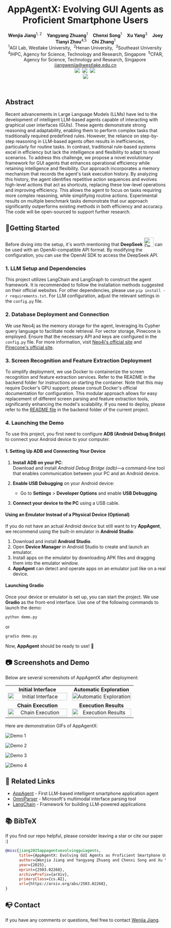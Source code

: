 <p align="center">
  <h1 align="center">AppAgentX: Evolving GUI Agents as Proficient Smartphone Users</h1>
  <p align="center">
    <strong>Wenjia Jiang</strong><sup>1, 2</sup>
    &nbsp;&nbsp;
    <strong>Yangyang Zhuang</strong><sup>1</sup>
    &nbsp;&nbsp;
    <strong>Chenxi Song</strong><sup>1</sup>
    &nbsp;&nbsp;
    <strong>Xu Yang</strong><sup>3</sup>
    &nbsp;&nbsp;
    <strong>Joey Tianyi Zhou</strong><sup>4,5</sup>
    &nbsp;&nbsp;
    <strong>Chi Zhang</strong><sup>1</sup>
    <br>
    <sup>1</sup>AGI Lab, Westlake University,</span>&nbsp;
    <sup>2</sup>Henan University,</span>&nbsp;
    <sup>3</sup>Southeast University</span>&nbsp;
    <sup>4</sup>IHPC, Agency for Science, Technology and Research, Singapore</span>&nbsp;
    <sup>5</sup>CFAR, Agency for Science, Technology and Research, Singapore</span>&nbsp;
    <br>
    <a href="mailto:jiangwenjia@westlake.edu.cn">jiangwenjia@westlake.edu.cn</a>
    <br>
    <a href='https://arxiv.org/abs/2503.02268'><img src='https://img.shields.io/badge/ArXiv-2503.02268-red'></a>&nbsp;
    <a href='https://appagentx.github.io/'><img src='https://img.shields.io/badge/Project-Page-green'></a>&nbsp;
    <a href='https://appagent-official.github.io/'><img src='https://img.shields.io/badge/AppAgent-Official-blue'></a>&nbsp;
    <br>
    <img src="https://appagentx.github.io/static/images/Teaser-V.jpg">
  </p>
  <br>
</p>

## Abstract

Recent advancements in Large Language Models (LLMs) have led to the development of intelligent LLM-based agents capable of interacting with graphical user interfaces (GUIs). These agents demonstrate strong reasoning and adaptability, enabling them to perform complex tasks that traditionally required predefined rules. However, the reliance on step-by-step reasoning in LLM-based agents often results in inefficiencies, particularly for routine tasks. In contrast, traditional rule-based systems excel in efficiency but lack the intelligence and flexibility to adapt to novel scenarios.
To address this challenge, we propose a novel evolutionary framework for GUI agents that enhances operational efficiency while retaining intelligence and flexibility. Our approach incorporates a memory mechanism that records the agent's task execution history. By analyzing this history, the agent identifies repetitive action sequences and evolves high-level actions that act as shortcuts, replacing these low-level operations and improving efficiency. This allows the agent to focus on tasks requiring more complex reasoning, while simplifying routine actions.
Experimental results on multiple benchmark tasks demonstrate that our approach significantly outperforms existing methods in both efficiency and accuracy. The code will be open-sourced to support further research.

## 🚀Getting Started

Before diving into the setup, it's worth mentioning that **DeepSeek** <img src="./assets/deepseek.png" alt="DeepSeek" width="30" style="vertical-align: bottom;"/> can be used with an OpenAI-compatible API format. By modifying the configuration, you can use the OpenAI SDK to access the DeepSeek API.

### 1. LLM Setup and Dependencies

This project utilizes LangChain and LangGraph to construct the agent framework. It is recommended to follow the installation methods suggested on their official websites. For other dependencies, please use `pip install -r requirements.txt`. For LLM configuration, adjust the relevant settings in the `config.py` file.

### 2. Database Deployment and Connection

We use Neo4j as the memory storage for the agent, leveraging its Cypher query language to facilitate node retrieval. For vector storage, Pinecone is employed. Ensure that the necessary API and keys are configured in the `config.py` file. For more information, visit [Neo4j's official site](https://neo4j.com) and [Pinecone's official site](https://www.pinecone.io).

### 3. Screen Recognition and Feature Extraction Deployment

To simplify deployment, we use Docker to containerize the screen recognition and feature extraction services. Refer to the README in the backend folder for instructions on starting the container. Note that this may require Docker's GPU support; please consult Docker's official documentation for configuration. This modular approach allows for easy replacement of different screen parsing and feature extraction tools, significantly enhancing the model's scalability. If you need to deploy, please refer to the [README file](./backend/README.md) in the backend folder of the current project.

### 4. Launching the Demo

To use this project, you first need to configure **ADB (Android Debug Bridge)** to connect your Android device to your computer.

#### **1. Setting Up ADB and Connecting Your Device**

1. **Install ADB on your PC**:  
   Download and install _Android Debug Bridge (adb)_—a command-line tool that enables communication between your PC and an Android device.

2. **Enable USB Debugging** on your Android device:

   - Go to **Settings** > **Developer Options** and enable **USB Debugging**.

3. **Connect your device to the PC** using a USB cable.

#### **Using an Emulator Instead of a Physical Device (Optional)**

If you do not have an actual Android device but still want to try **AppAgent**, we recommend using the built-in emulator in **Android Studio**:

1. Download and install **Android Studio**.
2. Open **Device Manager** in Android Studio to create and launch an emulator.
3. Install apps on the emulator by downloading APK files and dragging them into the emulator window.
4. **AppAgent** can detect and operate apps on an emulator just like on a real device.

#### **Launching Gradio**

Once your device or emulator is set up, you can start the project. We use **Gradio** as the front-end interface. Use one of the following commands to launch the demo:

```sh
python demo.py
```

or

```sh
gradio demo.py
```

Now, **AppAgent** should be ready to use! 🚀

## 📷 Screenshots and Demo

Below are several screenshots of AppAgentX after deployment:

<div align="center">
<table width="100%">
  <tr>
    <td align="center" width="50%">
      <strong>Initial Interface</strong><br>
      <img src="./assets/init.png" alt="Initial Interface" width="100%"/>
    </td>
    <td align="center" width="50%">
      <strong>Automatic Exploration</strong><br>
      <img src="./assets/auto.png" alt="Automatic Exploration" width="100%"/>
    </td>
  </tr>
  <tr>
    <td align="center" width="50%">
      <strong>Chain Execution</strong><br>
      <img src="./assets/chain.png" alt="Chain Execution" width="100%"/>
    </td>
    <td align="center" width="50%">
      <strong>Execution Results</strong><br>
      <img src="./assets/exce.png" alt="Execution Results" width="100%"/>
    </td>
  </tr>
</table>
</div>

Here are demonstration GIFs of AppAgentX:

![Demo 1](./assets/demo1.gif)

![Demo 2](./assets/demo2.gif)

![Demo 3](./assets/demo3.gif)

![Demo 4](./assets/demo4.gif)

## 🔗 Related Links

- [AppAgent](https://arxiv.org/abs/id) - First LLM-based intelligent smartphone application agent
- [OmniParser](https://github.com/microsoft/OmniParser) - Microsoft's multimodal interface parsing tool
- [LangChain](https://github.com/langchain-ai/langchain) - Framework for building LLM-powered applications

## 📚 BibTeX

If you find our repo helpful, please consider leaving a star or cite our paper :)

```bibtex
@misc{jiang2025appagentxevolvingguiagents,
      title={AppAgentX: Evolving GUI Agents as Proficient Smartphone Users},
      author={Wenjia Jiang and Yangyang Zhuang and Chenxi Song and Xu Yang and Chi Zhang},
      year={2025},
      eprint={2503.02268},
      archivePrefix={arXiv},
      primaryClass={cs.AI},
      url={https://arxiv.org/abs/2503.02268},
}
```

## 📭 Contact

If you have any comments or questions, feel free to contact [Wenjia Jiang](jiangwenjia@westlake.edu.cn).

